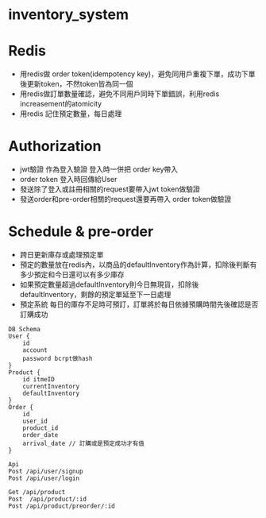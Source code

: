 # inventory_system

# Redis
- 用redis做 order token(idempotency key)，避免同用戶重複下單，成功下單後更新token，不然token皆為同一個
- 用redis做訂單數量確認，避免不同用戶同時下單錯誤，利用redis increasement的atomicity
- 用redis 記住預定數量，每日處理

# Authorization
- jwt驗證 作為登入驗證 登入時一併把 order key帶入
- order token 登入時回傳給User
- 發送除了登入或註冊相關的request要帶入jwt token做驗證
- 發送order和pre-order相關的request還要再帶入 order token做驗證

# Schedule & pre-order
- 跨日更新庫存或處理預定單
- 預定的數量放在redis內，以商品的defaultInventory作為計算，扣除後判斷有多少預定和今日還可以有多少庫存
- 如果預定數量超過defaultInventory則今日無現貨，扣除後defaultInventory，剩餘的預定單延至下一日處理
- 預定系統 每日的庫存不足時可預訂，訂單將於每日依據預購時間先後確認是否訂購成功

```
DB Schema
User {
	id
	account
	password bcrpt做hash
}
Product {
	id itmeID
	currentInventory
	defaultInventory
}
Order {
	id
	user_id
	product_id
	order_date
	arrival_date // 訂購或是預定成功才有值
}
```

```
Api
Post /api/user/signup
Post /api/user/login

Get /api/product
Post  /api/product/:id
Post /api/product/preorder/:id
```